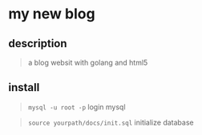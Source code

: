 # my new blog

## description

> a blog websit with golang and html5
	
## install

> `mysql -u root -p` login mysql

> `source yourpath/docs/init.sql` initialize database

